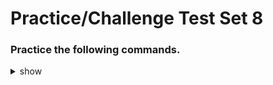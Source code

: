 
# Practice/Challenge Test Set 8

### Practice the following commands.

<details><summary>show</summary>
<p>
  
```bash

# 

---

#


---

#


---

#



```

</p>
</details>
